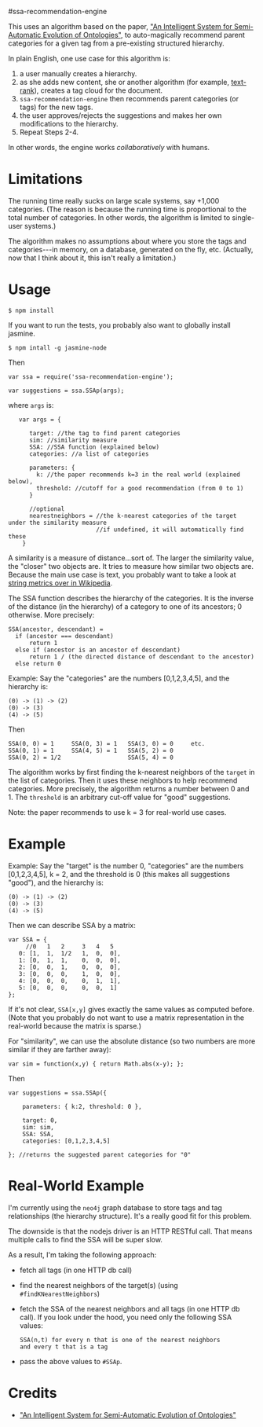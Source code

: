 #ssa-recommendation-engine

This uses an algorithm based on the paper, ["An Intelligent System for Semi-Automatic Evolution of
Ontologies"](http://josquin.cs.depaul.edu/~mramezani/papers/IEEEIS.pdf), to auto-magically recommend
parent categories for a given tag from a pre-existing structured hierarchy.

In plain English, one use case for this algorithm is:

1. a user manually creates a hierarchy.
2. as she adds new content, she or another algorithm (for example,
  [text-rank](https://github.com/frankandrobot/text-rank)), creates a tag cloud for the document.
3. `ssa-recommendation-engine` then recommends parent categories (or tags) for the new tags.
4. the user approves/rejects the suggestions and makes her own modifications to the hierarchy.
5. Repeat Steps 2-4.

In other words, the engine works *collaboratively* with humans.

# Limitations

The running time really sucks on large scale systems, say +1,000 categories. (The reason is
because the running time is proportional to the total number of categories. In other words,
the algorithm is limited to single-user systems.)

The algorithm makes no assumptions about where you store the tags and categories---in memory,
on a database, generated on the fly, etc. (Actually, now that I think about it,
this isn't really a limitation.)

# Usage

    $ npm install

If you want to run the tests, you probably also want to globally install jasmine.

    $ npm intall -g jasmine-node

Then

    var ssa = require('ssa-recommendation-engine');

    var suggestions = ssa.SSAp(args);

where `args` is:

       var args = {

          target: //the tag to find parent categories
          sim: //similarity measure
          SSA: //SSA function (explained below)
          categories: //a list of categories

          parameters: {
            k: //the paper recommends k=3 in the real world (explained below),
            threshold: //cutoff for a good recommendation (from 0 to 1)
          }

          //optional
          nearestneighbors = //the k-nearest categories of the target under the similarity measure
                             //if undefined, it will automatically find these
        }

A similarity is a measure of distance...sort of. The larger the similarity value, the "closer"
two objects are. It tries to measure how similar two objects are. Because the main use case is text,
you probably want to take a look at
[string metrics over in Wikipedia](http://en.wikipedia.org/wiki/String_metric).

The SSA function describes the hierarchy of the categories. It is the inverse of the distance (in
the hierarchy) of a category to one of its ancestors; 0 otherwise. More precisely:

    SSA(ancestor, descendant) =
      if (ancestor === descendant)
          return 1
      else if (ancestor is an ancestor of descendant)
          return 1 / (the directed distance of descendant to the ancestor)
      else return 0

Example: Say the "categories" are the numbers [0,1,2,3,4,5],
and the hierarchy is:

    (0) -> (1) -> (2)
    (0) -> (3)
    (4) -> (5)

Then

    SSA(0, 0) = 1     SSA(0, 3) = 1   SSA(3, 0) = 0     etc.
    SSA(0, 1) = 1     SSA(4, 5) = 1   SSA(5, 2) = 0
    SSA(0, 2) = 1/2                   SSA(5, 4) = 0

The algorithm works by first finding the k-nearest neighbors of the `target` in the list of
categories. Then it uses these neighbors to help recommend categories. More precisely,
the algorithm returns a number between 0 and 1. The `threshold` is an arbitrary cut-off value for
 "good" suggestions.

Note: the paper recommends to use k = 3 for real-world use cases.

# Example

Example: Say the "target" is the number 0, "categories" are the numbers [0,1,2,3,4,5], k = 2, and
the threshold is 0 (this makes all suggestions "good"), and the hierarchy is:

    (0) -> (1) -> (2)
    (0) -> (3)
    (4) -> (5)

Then we can describe SSA by a matrix:

    var SSA = {
         //0   1   2     3   4   5
       0: [1,  1,  1/2   1,  0,  0],
       1: [0,  1,  1,    0,  0,  0],
       2: [0,  0,  1,    0,  0,  0],
       3: [0,  0,  0,    1,  0,  0],
       4: [0,  0,  0,    0,  1,  1],
       5: [0,  0,  0,    0,  0,  1]
    };

If it's not clear, `SSA[x,y]` gives exactly the same values as computed before.
(Note that you probably do not want to use a matrix representation in the real-world because the
matrix is sparse.)

For "similarity", we can use the absolute distance (so two numbers are more similar if they are
farther away):

    var sim = function(x,y) { return Math.abs(x-y); };

Then

    var suggestions = ssa.SSAp({

        parameters: { k:2, threshold: 0 },

        target: 0,
        sim: sim,
        SSA: SSA,
        categories: [0,1,2,3,4,5]

    }; //returns the suggested parent categories for "0"

# Real-World Example
I'm currently using the `neo4j` graph database to store tags and tag relationships (the hierarchy structure). It's a really good fit for this problem. 

The downside is that the nodejs driver is an HTTP RESTful call. That means multiple calls to find the SSA will be super slow. 

As a result, I'm taking the following approach:

+ fetch all tags (in one HTTP db call)
+ find the nearest neighbors of the target(s) (using `#findKNearestNeighbors`)
+ fetch the SSA of the nearest neighbors and all tags (in one HTTP db call). If you look under the hood, you need only the following SSA values:

      SSA(n,t) for every n that is one of the nearest neighbors
      and every t that is a tag

+ pass the above values to `#SSAp`.
      

# Credits

- ["An Intelligent System for Semi-Automatic Evolution of
  Ontologies"](http://josquin.cs.depaul.edu/~mramezani/papers/IEEEIS.pdf)
